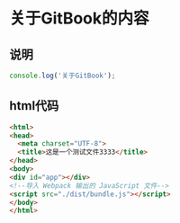 # 关于GitBook的内容

## 说明
```js
console.log('关于GitBook');
```

## html代码
```html
<html>
<head>
  <meta charset="UTF-8">
  <title>这是一个测试文件3333</title>
</head>
<body>
<div id="app"></div>
<!--导入 Webpack 输出的 JavaScript 文件-->
<script src="./dist/bundle.js"></script>
</body>
</html>
```